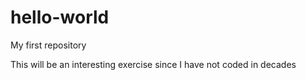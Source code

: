 # hello-world
My first repository

This will be an interesting exercise since I have not coded in decades
